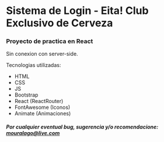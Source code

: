# Sistema de Login - Eita! Club Exclusivo de Cerveza

### Proyecto de practica en React

Sin conexion con server-side.

Tecnologias utilizadas:

* HTML
* CSS
* JS
* Bootstrap
* React (ReactRouter)
* FontAwesome (Iconos)
* Animate (Animaciones)

##### Por cualquier eventual bug, sugerencia y/o recomendacione: mouralago@live.com


